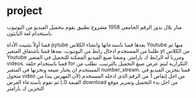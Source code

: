 # project
منار بلال بدور
الرقم الجامعي 1958
مشروع
تطبيق يقوم بتحميل الفيديو من اليوتيوب باستخدام لغة البايثون.

قمنا أولاً بتثبيت الأداة pytube بعدها قمنا باستدعائها وانشاء الكلاس Youtube منها ثم طلبنا من المستخدم ادخال رابط من اليوتيوب، بعدها قمنا باشتقاق المتغير yt
من الكلاس Youtube ومررنا له الرابط ك بارامتر.
وضعنا صيغ الفيديو الممكنة للتحميل في المتغير videos. 
قمنا باستخدام حلقة for التكرارية ليتم عرض صيغ التحميل بالترتيب.
نطلب من المستخدم ان يختار صيغه ونخزنها في المتغير number_stream.
قمنا بتخزين الفيديو في متحول video من اجل إنقاص 1 من الرقم الذي ادخله المستخدم (لأن الفهرس يبدأ من القيمة 0.)
ثم نقوم باستدعاء الغرض download من اجل بدء التحميل وتمرير موقع التخزين ك بارامتر
